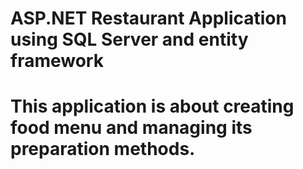 <h1> ASP.NET Restaurant Application using SQL Server and entity framework <h1>
<p> This application is about creating food menu and managing its preparation methods. <p>